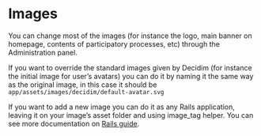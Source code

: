 # Images

You can change most of the images (for instance the logo, main banner on homepage, contents of participatory processes, etc) through the Administration panel.

If you want to override the standard images given by Decidim (for instance the initial image for user’s avatars) you can do it by naming it the same way as the original image, in this case it should be `app/assets/images/decidim/default-avatar.svg`

If you want to add a new image you can do it as any Rails application, leaving it on your image’s asset folder and using image_tag helper. You can see more documentation on [Rails guide](http://guides.rubyonrails.org/asset_pipeline.html).
